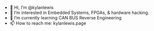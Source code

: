 - 👋 Hi, I’m @kylanlewis
- 👀 I’m interested in Embedded Systems, FPGAs, & hardware hacking.
- 🌱 I’m currently learning CAN BUS Reverse Engineering 
- 📫 How to reach me: kylanlewis.page

<!---
kylanlewis/kylanlewis is a ✨ special ✨ repository because its `README.md` (this file) appears on your GitHub profile.
You can click the Preview link to take a look at your changes.
--->
